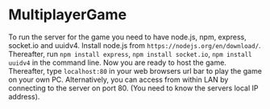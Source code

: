# MultiplayerGame
To run the server for the game you need to have node.js, npm, express, socket.io and uuidv4. Install node.js from `https://nodejs.org/en/download/`. Thereafter, run `npm install express`, `npm install socket.io`, `npm install uuidv4` in the command line. Now you are ready to host the game. Thereafter, type `localhost:80` in your web browsers url bar to play the game on your own PC. Alternatively, you can access from within LAN by connecting to the server on port 80. (You need to know the servers local IP address).
